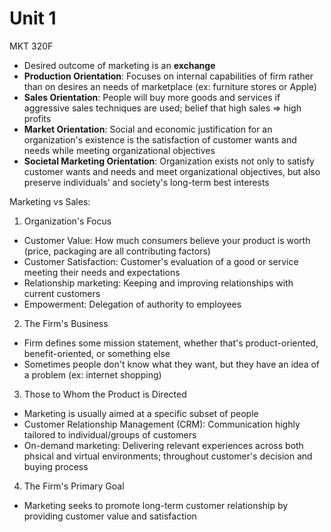 # Unit 1

MKT 320F

- Desired outcome of marketing is an **exchange**
- **Production Orientation**: Focuses on internal capabilities of firm rather than on desires an needs of marketplace (ex: furniture stores or Apple)
- **Sales Orientation**: People will buy more goods and services if aggressive sales techniques are used; belief that high sales => high profits
- **Market Orientation**: Social and economic justification for an organization's existence is the satisfaction of customer wants and needs while meeting organizational objectives
- **Societal Marketing Orientation**: Organization exists not only to satisfy customer wants and needs and meet organizational objectives, but also preserve individuals' and society's long-term best interests

Marketing vs Sales:

1. Organization's Focus
  - Customer Value: How much consumers believe your product is worth (price, packaging are all contributing factors)
  - Customer Satisfaction: Customer's evaluation of a good or service meeting their needs and expectations
  - Relationship marketing: Keeping and improving relationships with current customers
  - Empowerment: Delegation of authority to employees
2. The Firm's Business
  - Firm defines some mission statement, whether that's product-oriented, benefit-oriented, or something else
  - Sometimes people don't know what they want, but they have an idea of a problem (ex: internet shopping)
3. Those to Whom the Product is Directed
  - Marketing is usually aimed at a specific subset of people
  - Customer Relationship Management (CRM): Communication highly tailored to individual/groups of customers
  - On-demand marketing: Delivering relevant experiences across both phsical and virtual environments; throughout customer's decision and buying process
4. The Firm's Primary Goal
  - Marketing seeks to promote long-term customer relationship by providing customer value and satisfaction
